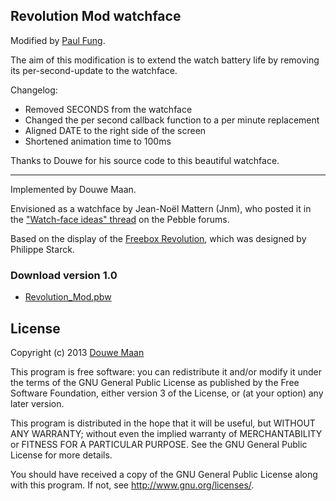 ## Revolution Mod watchface

Modified by [Paul Fung](http://www.kpfung.com).

The aim of this modification is to extend the watch battery life by removing its per-second-update to the watchface.

Changelog:
* Removed SECONDS from the watchface
* Changed the per second callback function to a per minute replacement
* Aligned DATE to the right side of the screen
* Shortened animation time to 100ms

Thanks to Douwe for his source code to this beautiful watchface.

----------

Implemented by Douwe Maan.

Envisioned as a watchface by Jean-Noël Mattern (Jnm), who posted it in the ["Watch-face ideas" thread](http://forums.getpebble.com/discussion/comment/3538/#Comment_3538) on the Pebble forums.

Based on the display of the [Freebox Revolution](http://www.free.fr/adsl/freebox-revolution.html), which was designed by Philippe Starck.

### Download version 1.0

* [Revolution_Mod.pbw](https://github.com/paulfung/PebbleRevolution/blob/master/releases/Revolution_Mod.pbw)

## License
Copyright (c) 2013 [Douwe Maan](http://www.douwemaan.com/)

This program is free software: you can redistribute it and/or modify
it under the terms of the GNU General Public License as published by
the Free Software Foundation, either version 3 of the License, or
(at your option) any later version.

This program is distributed in the hope that it will be useful,
but WITHOUT ANY WARRANTY; without even the implied warranty of
MERCHANTABILITY or FITNESS FOR A PARTICULAR PURPOSE.  See the
GNU General Public License for more details.

You should have received a copy of the GNU General Public License
along with this program.  If not, see <http://www.gnu.org/licenses/>.